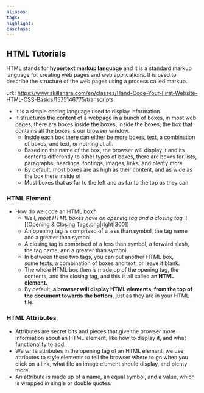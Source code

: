 ```yaml
---
aliases:  
tags:
highlight:  
cssclass:
---
```


## HTML Tutorials
HTML stands for **hypertext markup language** and it is a standard markup language for creating web pages and web applications.
It is used to describe the structure of the web pages using a process called markup. 

url:: https://www.skillshare.com/en/classes/Hand-Code-Your-First-Website-HTML-CSS-Basics/1575146775/transcripts

- It is a simple coding language used to display information
- It structures the content of a webpage in a bunch of boxes, in most web pages, there are boxes inside the boxes, inside the boxes, the box that contains all the boxes is our browser window.
	- Inside each box there can either be more boxes, text, a combination of boxes, and text, or nothing at all.
	- Based on the name of the box, the browser will display it and its contents differently to other types of boxes, there are boxes for lists, paragraphs, headings, footings, images, links, and plenty more
	-  By default, most boxes are as high as their content, and as wide as the box there inside of
	- Most boxes that as far to the left and as far to the top as they can

### HTML Element
- How do we code an HTML box? 
	- Well, *most HTML boxes have an opening tag and a closing tag.*
		![[Opening & Closing Tags.png|right|300]]
	- An opening tag is comprised of a less than symbol, the tag name and a greater than symbol.
	- A closing tag is comprised of a less than symbol, a forward slash, the tag name, and a greater than symbol. 
	- In between these two tags, you can put another HTML box, some texts, a combination of boxes and text, or leave it blank.
	- The whole HTML box then is made up of the opening tag, the contents, and the closing tag, and this is all called **an HTML element.**
	- By default, **a browser will display HTML elements, from the top of the document towards the bottom**, just as they are in your HTML file.

### HTML Attributes
- Attributes are secret bits and pieces that give the browser more information about an HTML element, like how to display it, and what functionality to add. 
- We write attributes in the opening tag of an HTML element, we use attributes to style elements to tell the browser where to go when you click on a link, what file an image element should display, and plenty more. 
- An attribute is made up of a name, an equal symbol, and a value, which is wrapped in single or double quotes.